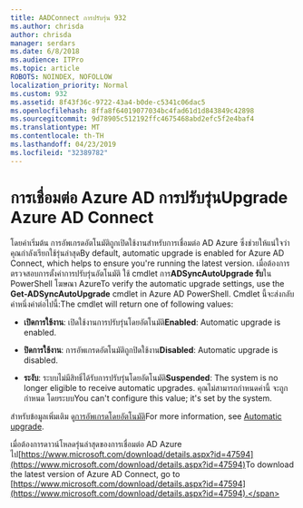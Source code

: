 ```yaml
---
title: AADConnect การปรับรุ่น 932
ms.author: chrisda
author: chrisda
manager: serdars
ms.date: 6/8/2018
ms.audience: ITPro
ms.topic: article
ROBOTS: NOINDEX, NOFOLLOW
localization_priority: Normal
ms.custom: 932
ms.assetid: 8f43f36c-9722-43a4-b0de-c5341c06dac5
ms.openlocfilehash: 8ffa8f64019077034bc4fad61d1d843849c42898
ms.sourcegitcommit: 9d78905c512192ffc4675468abd2efc5f2e4baf4
ms.translationtype: MT
ms.contentlocale: th-TH
ms.lasthandoff: 04/23/2019
ms.locfileid: "32389782"
---
```

# <a name="upgrade-azure-ad-connect"></a><span data-ttu-id="e9eaf-102">การเชื่อมต่อ Azure AD การปรับรุ่น</span><span class="sxs-lookup"><span data-stu-id="e9eaf-102">Upgrade Azure AD Connect</span></span>

<span data-ttu-id="e9eaf-103">โดยค่าเริ่มต้น การอัพเกรดอัตโนมัติถูกเปิดใช้งานสำหรับการเชื่อมต่อ AD Azure ซึ่งช่วยให้แน่ใจว่าคุณกำลังเรียกใช้รุ่นล่าสุด</span><span class="sxs-lookup"><span data-stu-id="e9eaf-103">By default, automatic upgrade is enabled for Azure AD Connect, which helps to ensure you're running the latest version.</span></span> <span data-ttu-id="e9eaf-104">เมื่อต้องการตรวจสอบการตั้งค่าการปรับรุ่นอัตโนมัติ ใช้ cmdlet การ**ADSyncAutoUpgrade รับ**ใน PowerShell โฆษณา Azure</span><span class="sxs-lookup"><span data-stu-id="e9eaf-104">To verify the automatic upgrade settings, use the **Get-ADSyncAutoUpgrade** cmdlet in Azure AD PowerShell.</span></span> <span data-ttu-id="e9eaf-105">Cmdlet นี้จะส่งกลับค่าหนึ่งค่าต่อไปนี้:</span><span class="sxs-lookup"><span data-stu-id="e9eaf-105">The cmdlet will return one of following values:</span></span> 

- <span data-ttu-id="e9eaf-106">**เปิดการใช้งาน**: เปิดใช้งานการปรับรุ่นโดยอัตโนมัติ</span><span class="sxs-lookup"><span data-stu-id="e9eaf-106">**Enabled**: Automatic upgrade is enabled.</span></span>

- <span data-ttu-id="e9eaf-107">**ปิดการใช้งาน**: การอัพเกรดอัตโนมัติถูกปิดใช้งาน</span><span class="sxs-lookup"><span data-stu-id="e9eaf-107">**Disabled**: Automatic upgrade is disabled.</span></span>

- <span data-ttu-id="e9eaf-108">**ระงับ**: ระบบไม่มีสิทธิ์ได้รับการปรับรุ่นโดยอัตโนมัติ</span><span class="sxs-lookup"><span data-stu-id="e9eaf-108">**Suspended**: The system is no longer eligible to receive automatic upgrades.</span></span> <span data-ttu-id="e9eaf-109">คุณไม่สามารถกำหนดค่านี้ จะถูกกำหนด โดยระบบ</span><span class="sxs-lookup"><span data-stu-id="e9eaf-109">You can't configure this value; it's set by the system.</span></span> 

<span data-ttu-id="e9eaf-110">สำหรับข้อมูลเพิ่มเติม ดู[การอัพเกรดโดยอัตโนมัติ](https://docs.microsoft.com/azure/active-directory/connect/active-directory-aadconnect-feature-automatic-upgrade)</span><span class="sxs-lookup"><span data-stu-id="e9eaf-110">For more information, see [Automatic upgrade](https://docs.microsoft.com/azure/active-directory/connect/active-directory-aadconnect-feature-automatic-upgrade).</span></span>

<span data-ttu-id="e9eaf-111">เมื่อต้องการดาวน์โหลดรุ่นล่าสุดของการเชื่อมต่อ AD Azure ไป[https://www.microsoft.com/download/details.aspx?id=47594](https://www.microsoft.com/download/details.aspx?id=47594)</span><span class="sxs-lookup"><span data-stu-id="e9eaf-111">To download the latest version of Azure AD Connect, go to [https://www.microsoft.com/download/details.aspx?id=47594](https://www.microsoft.com/download/details.aspx?id=47594).</span></span>
